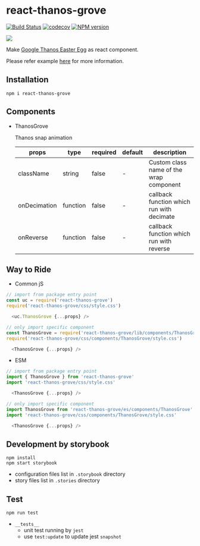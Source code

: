 # react-thanos-grove
[![Build Status](https://travis-ci.org/danhuang1202/react-thanos-grove.svg?branch=master)](https://travis-ci.org/danhuang1202/react-thanos-grove) 
[![codecov](https://codecov.io/gh/danhuang1202/react-thanos-grove/branch/master/graph/badge.svg)](https://codecov.io/gh/danhuang1202/react-thanos-grove)
[![NPM version](https://img.shields.io/npm/v/react-thanos-grove.svg)](https://www.npmjs.com/package/react-thanos-grove)

![](https://www.google.com/logos/fnbx/thanos/thanos_idle.png)

Make [Google Thanos Easter Egg](https://www.google.com/search?q=thanos) as react component.

Please refer example <a href="https://danhuang1202.github.io/react-thanos-grove/">here</a> for more information.

## Installation
```
npm i react-thanos-grove
```

## Components
- ThanosGrove

  Thanos snap animation 

  | props | type | required | default | description |
  | --- | --- | --- | --- | --- |
  | className	| string |	false | - | Custom class name of the wrap component |
  | onDecimation	| function |	false | - | callback function which run with decimate |
  | onReverse | function | false | - | callback function which run with reverse |

## Way to Ride
- Common jS
```js
// import from package entry point
const uc = require('react-thanos-grove')
require('react-thanos-grove/css/style.css')

  <uc.ThanosGrove {...props} />
```
```js
// only import specific component
const ThanosGrove = require('react-thanos-grove/lib/components/ThanosGrove')
require('react-thanos-grove/css/components/ThanosGrove/style.css')

  <ThanosGrove {...props} />
```

- ESM
```js
// import from package entry point
import { ThanosGrove } from 'react-thanos-grove'
import 'react-thanos-grove/css/style.css'

  <ThanosGrove {...props} />
```
```js
// only import specific component
import ThanosGrove from 'react-thanos-grove/es/components/ThanosGrove'
import 'react-thanos-grove/css/components/ThanosGrove/style.css'

  <ThanosGrove {...props} />
```

## Development by storybook
```
npm install
npm start storybook
```
- configuration files list in `.storybook` directory
- story files list in `.stories` directory


## Test
```
npm run test
```
- `__tests__`
  - unit test running by `jest`
  - use `test:update` to update jest `snapshot`
